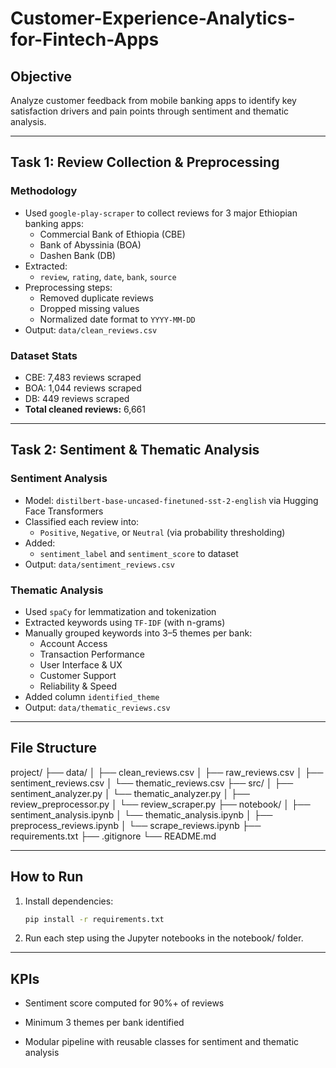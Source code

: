 # Customer-Experience-Analytics-for-Fintech-Apps

## Objective

Analyze customer feedback from mobile banking apps to identify key satisfaction drivers and pain points through sentiment and thematic analysis.

---

## Task 1: Review Collection & Preprocessing

### Methodology

- Used `google-play-scraper` to collect reviews for 3 major Ethiopian banking apps:
  - Commercial Bank of Ethiopia (CBE)
  - Bank of Abyssinia (BOA)
  - Dashen Bank (DB)
- Extracted:
  - `review`, `rating`, `date`, `bank`, `source`
- Preprocessing steps:
  - Removed duplicate reviews
  - Dropped missing values
  - Normalized date format to `YYYY-MM-DD`
- Output: `data/clean_reviews.csv`

### Dataset Stats

- CBE: 7,483 reviews scraped
- BOA: 1,044 reviews scraped
- DB: 449 reviews scraped
- **Total cleaned reviews:** 6,661

---

## Task 2: Sentiment & Thematic Analysis

### Sentiment Analysis

- Model: `distilbert-base-uncased-finetuned-sst-2-english` via Hugging Face Transformers
- Classified each review into:
  - `Positive`, `Negative`, or `Neutral` (via probability thresholding)
- Added:
  - `sentiment_label` and `sentiment_score` to dataset
- Output: `data/sentiment_reviews.csv`

### Thematic Analysis

- Used `spaCy` for lemmatization and tokenization
- Extracted keywords using `TF-IDF` (with n-grams)
- Manually grouped keywords into 3–5 themes per bank:
  - Account Access
  - Transaction Performance
  - User Interface & UX
  - Customer Support
  - Reliability & Speed
- Added column `identified_theme`
- Output: `data/thematic_reviews.csv`

---

## File Structure

project/
├── data/
│ ├── clean_reviews.csv
│ ├── raw_reviews.csv
│ ├── sentiment_reviews.csv
│ └── thematic_reviews.csv
├── src/
│ ├── sentiment_analyzer.py
│ └── thematic_analyzer.py
│ ├── review_preprocessor.py
│ └── review_scraper.py
├── notebook/
│ ├── sentiment_analysis.ipynb
│ └── thematic_analysis.ipynb
│ ├── preprocess_reviews.ipynb
│ └── scrape_reviews.ipynb
├── requirements.txt
├── .gitignore
└── README.md

---

## How to Run

1. Install dependencies:

   ```bash
   pip install -r requirements.txt

   ```

2. Run each step using the Jupyter notebooks in the notebook/ folder.

---

## KPIs

- Sentiment score computed for 90%+ of reviews

- Minimum 3 themes per bank identified

- Modular pipeline with reusable classes for sentiment and thematic analysis
